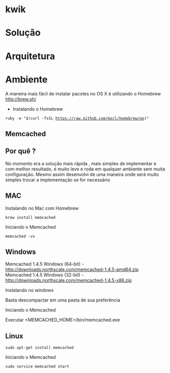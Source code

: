 kwik
====

Solução
============================================================================

Arquitetura
============================================================================

Ambiente
============================================================================

A maneira mais fácil de instalar pacotes no OS X é utilizando o Homebrew <br>
http://brew.sh/

- Instalando o Homebrew

<code>ruby -e "$(curl -fsSL https://raw.github.com/mxcl/homebrew/go)"</code>


Memcached
----------------------------------------------------------------------------

Por quê ?
------

No momento era a solução mais rápida , mais simples de implementar e com melhor resultado,
é muito leve e roda em qualquer ambiente sem muita configuração. Mesmo assim desenvolvi de uma maneira
onde será muito simples trocar a implementação se for necessário


MAC
---

Instalando no Mac com Homebrew

<code>brew install memcached</code>

Iniciando o Memcached

<code>memcached -vv</code>

Windows
-------

Memcached 1.4.5 Windows (64-bit) - http://downloads.northscale.com/memcached-1.4.5-amd64.zip<br/>
Memcached 1.4.5 Windows (32-bit) - http://downloads.northscale.com/memcached-1.4.5-x86.zip

Instalando no windows

Basta descompactar em uma pasta de sua preferência

Iniciando o Memcached

Executar <MEMCACHED_HOME>/bin/memcached.exe

Linux
-----

<code>sudo apt-get install memcached</code>

Iniciando o Memcached

<code>sudo service memcached start</code>

